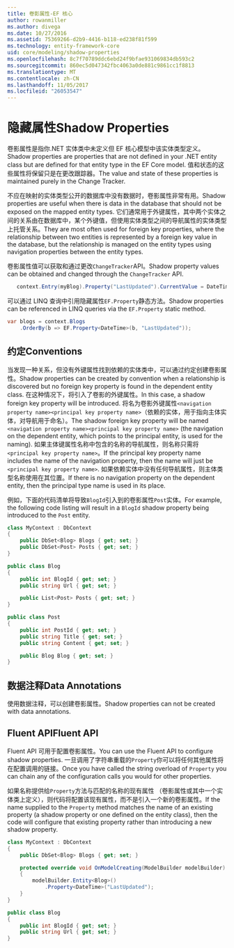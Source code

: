 ```yaml
---
title: 卷影属性-EF 核心
author: rowanmiller
ms.author: divega
ms.date: 10/27/2016
ms.assetid: 75369266-d2b9-4416-b118-ed238f81f599
ms.technology: entity-framework-core
uid: core/modeling/shadow-properties
ms.openlocfilehash: 8c7f70789ddc6ebd24f9bfae931069834db593c2
ms.sourcegitcommit: 860ec5d047342fbc4063a0de881c9861cc1f8813
ms.translationtype: MT
ms.contentlocale: zh-CN
ms.lasthandoff: 11/05/2017
ms.locfileid: "26053547"
---
```

# <a name="shadow-properties"></a><span data-ttu-id="94099-102">隐藏属性</span><span class="sxs-lookup"><span data-stu-id="94099-102">Shadow Properties</span></span>

<span data-ttu-id="94099-103">卷影属性是指你.NET 实体类中未定义但 EF 核心模型中该实体类型定义。</span><span class="sxs-lookup"><span data-stu-id="94099-103">Shadow properties are properties that are not defined in your .NET entity class but are defined for that entity type in the EF Core model.</span></span> <span data-ttu-id="94099-104">值和状态的这些属性将保留只是在更改跟踪器。</span><span class="sxs-lookup"><span data-stu-id="94099-104">The value and state of these properties is maintained purely in the Change Tracker.</span></span>

<span data-ttu-id="94099-105">不应在映射的实体类型公开的数据库中没有数据时，卷影属性非常有用。</span><span class="sxs-lookup"><span data-stu-id="94099-105">Shadow properties are useful when there is data in the database that should not be exposed on the mapped entity types.</span></span> <span data-ttu-id="94099-106">它们通常用于外键属性，其中两个实体之间的关系由在数据库中，某个外键值，但使用实体类型之间的导航属性的实体类型上托管关系。</span><span class="sxs-lookup"><span data-stu-id="94099-106">They are most often used for foreign key properties, where the relationship between two entities is represented by a foreign key value in the database, but the relationship is managed on the entity types using navigation properties between the entity types.</span></span>

<span data-ttu-id="94099-107">卷影属性值可以获取和通过更改`ChangeTracker`API。</span><span class="sxs-lookup"><span data-stu-id="94099-107">Shadow property values can be obtained and changed through the `ChangeTracker` API.</span></span>

``` csharp
   context.Entry(myBlog).Property("LastUpdated").CurrentValue = DateTime.Now;
```

<span data-ttu-id="94099-108">可以通过 LINQ 查询中引用隐藏属性`EF.Property`静态方法。</span><span class="sxs-lookup"><span data-stu-id="94099-108">Shadow properties can be referenced in LINQ queries via the `EF.Property` static method.</span></span>

``` csharp
var blogs = context.Blogs
    .OrderBy(b => EF.Property<DateTime>(b, "LastUpdated"));
```

## <a name="conventions"></a><span data-ttu-id="94099-109">约定</span><span class="sxs-lookup"><span data-stu-id="94099-109">Conventions</span></span>

<span data-ttu-id="94099-110">当发现一种关系，但没有外键属性找到依赖的实体类中，可以通过约定创建卷影属性。</span><span class="sxs-lookup"><span data-stu-id="94099-110">Shadow properties can be created by convention when a relationship is discovered but no foreign key property is found in the dependent entity class.</span></span> <span data-ttu-id="94099-111">在这种情况下，将引入了卷影的外键属性。</span><span class="sxs-lookup"><span data-stu-id="94099-111">In this case, a shadow foreign key property will be introduced.</span></span> <span data-ttu-id="94099-112">将名为卷影外键属性`<navigation property name><principal key property name>`（依赖的实体，用于指向主体实体，对导航用于命名）。</span><span class="sxs-lookup"><span data-stu-id="94099-112">The shadow foreign key property will be named `<navigation property name><principal key property name>` (the navigation on the dependent entity, which points to the principal entity, is used for the naming).</span></span> <span data-ttu-id="94099-113">如果主体键属性名称中包含的名称的导航属性，则名称只需将`<principal key property name>`。</span><span class="sxs-lookup"><span data-stu-id="94099-113">If the principal key property name includes the name of the navigation property, then the name will just be `<principal key property name>`.</span></span> <span data-ttu-id="94099-114">如果依赖实体中没有任何导航属性，则主体类型名称使用在其位置。</span><span class="sxs-lookup"><span data-stu-id="94099-114">If there is no navigation property on the dependent entity, then the principal type name is used in its place.</span></span>

<span data-ttu-id="94099-115">例如，下面的代码清单将导致`BlogId`引入到的卷影属性`Post`实体。</span><span class="sxs-lookup"><span data-stu-id="94099-115">For example, the following code listing will result in a `BlogId` shadow property being introduced to the `Post` entity.</span></span>

<!-- [!code-csharp[Main](samples/core/Modeling/Conventions/Samples/ShadowForeignKey.cs)] -->
``` csharp
class MyContext : DbContext
{
    public DbSet<Blog> Blogs { get; set; }
    public DbSet<Post> Posts { get; set; }
}

public class Blog
{
    public int BlogId { get; set; }
    public string Url { get; set; }

    public List<Post> Posts { get; set; }
}

public class Post
{
    public int PostId { get; set; }
    public string Title { get; set; }
    public string Content { get; set; }

    public Blog Blog { get; set; }
}
```

## <a name="data-annotations"></a><span data-ttu-id="94099-116">数据注释</span><span class="sxs-lookup"><span data-stu-id="94099-116">Data Annotations</span></span>

<span data-ttu-id="94099-117">使用数据注释，可以创建卷影属性。</span><span class="sxs-lookup"><span data-stu-id="94099-117">Shadow properties can not be created with data annotations.</span></span>

## <a name="fluent-api"></a><span data-ttu-id="94099-118">Fluent API</span><span class="sxs-lookup"><span data-stu-id="94099-118">Fluent API</span></span>

<span data-ttu-id="94099-119">Fluent API 可用于配置卷影属性。</span><span class="sxs-lookup"><span data-stu-id="94099-119">You can use the Fluent API to configure shadow properties.</span></span> <span data-ttu-id="94099-120">一旦调用了字符串重载的`Property`你可以将任何其他属性将在配置调用的链接。</span><span class="sxs-lookup"><span data-stu-id="94099-120">Once you have called the string overload of `Property` you can chain any of the configuration calls you would for other properties.</span></span>

<span data-ttu-id="94099-121">如果名称提供给`Property`方法与匹配的名称的现有属性 （卷影属性或其中一个实体类上定义），则代码将配置该现有属性，而不是引入一个新的卷影属性。</span><span class="sxs-lookup"><span data-stu-id="94099-121">If the name supplied to the `Property` method matches the name of an existing property (a shadow property or one defined on the entity class), then the code will configure that existing property rather than introducing a new shadow property.</span></span>

<!-- [!code-csharp[Main](samples/core/Modeling/FluentAPI/Samples/ShadowProperty.cs?highlight=7,8)] -->
``` csharp
class MyContext : DbContext
{
    public DbSet<Blog> Blogs { get; set; }

    protected override void OnModelCreating(ModelBuilder modelBuilder)
    {
        modelBuilder.Entity<Blog>()
            .Property<DateTime>("LastUpdated");
    }
}

public class Blog
{
    public int BlogId { get; set; }
    public string Url { get; set; }
}
```

